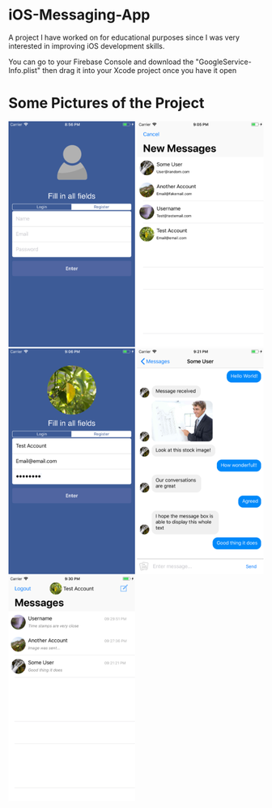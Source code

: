 # iOS-Messaging-App

A project I have worked on for educational purposes since I was very interested in improving iOS development skills.

You can go to your Firebase Console and download the "GoogleService-Info.plist" then drag it into your Xcode project
once you have it open

# Some Pictures of the Project

<img src="images/Screenshot1.png" width="250px">
<img src="images/Screenshot2.png" width="250px">
<img src="images/Screenshot3.png" width="250px">
<img src="images/Screenshot4.png" width="250px">
<img src="images/Screenshot5.png" width="250px">

